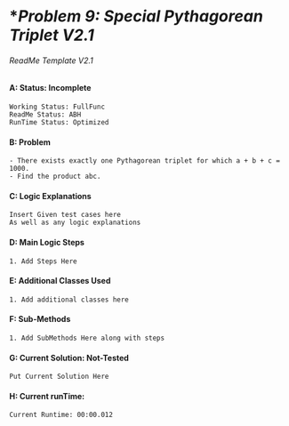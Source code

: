 # **Problem 9: Special Pythagorean Triplet V2.1*
###### ReadMe Template V2.1


#### A: Status: Incomplete
    Working Status: FullFunc
    ReadMe Status: ABH
    RunTime Status: Optimized

#### B: Problem
    - There exists exactly one Pythagorean triplet for which a + b + c = 1000.
    - Find the product abc.

#### C: Logic Explanations
    Insert Given test cases here
    As well as any logic explanations

#### D: Main Logic Steps
    1. Add Steps Here

#### E: Additional Classes Used
    1. Add additional classes here 

#### F: Sub-Methods
    1. Add SubMethods Here along with steps

#### G: Current Solution: Not-Tested
    Put Current Solution Here

#### H: Current runTime:
    Current Runtime: 00:00.012

